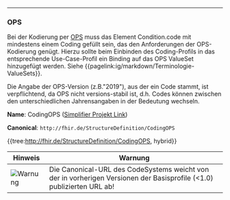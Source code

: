 ----
### OPS

Bei der Kodierung per [OPS](https://www.dimdi.de/dynamic/de/klassifikationen/ops/) muss das Element Condition.code mit mindestens einem Coding gefüllt sein, das den Anforderungen der OPS-Kodierung genügt. Hierzu sollte beim Einbinden des Coding-Profils in das entsprechende Use-Case-Profil ein Binding auf das OPS ValueSet hinzugefügt werden. Siehe {{pagelink:ig/markdown/Terminologie-ValueSets}}.

Die Angabe der OPS-Version (z.B."2019"), aus der ein Code stammt, ist verpflichtend, da OPS nicht versions-stabil ist, d.h. Codes können zwischen den unterschiedlichen Jahrensangaben in der Bedeutung wechseln.

**Name**: CodingOPS ([Simplifier Projekt Link](https://simplifier.net/resolve?canonical=http://fhir.de/StructureDefinition/CodingOPS&scope=de.basisprofil.r4@1.4.0))

**Canonical**: `http://fhir.de/StructureDefinition/CodingOPS`

{{tree:http://fhir.de/StructureDefinition/CodingOPS, hybrid}}

| Hinweis | Warnung |
|---------|---------------------|
|![Warnung](https://wiki.hl7.de/images/thumb/Attention_icon.svg/100px-Attention_icon.svg.png)| Die Canonical-URL des CodeSystems weicht von der in vorherigen Versionen der Basisprofile (<1.0) publizierten URL ab! |